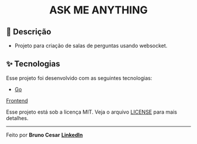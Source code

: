 <h1 align="center">ASK ME ANYTHING</h1>


## 📜 Descrição

- Projeto para criação de salas de perguntas usando websocket.

## ✨ Tecnologias

Esse projeto foi desenvolvido com as seguintes tecnologias:

- [Go](https://go.dev/)


 [Frontend](https://github.com/Bruno-Cesar123/ask_me_anything.git)


Esse projeto está sob a licença MIT. Veja o arquivo [LICENSE](license) para mais detalhes.

---

Feito por **Bruno Cesar** [**LinkedIn**](https://www.linkedin.com/in/bruno-cesar-b0039715a/)